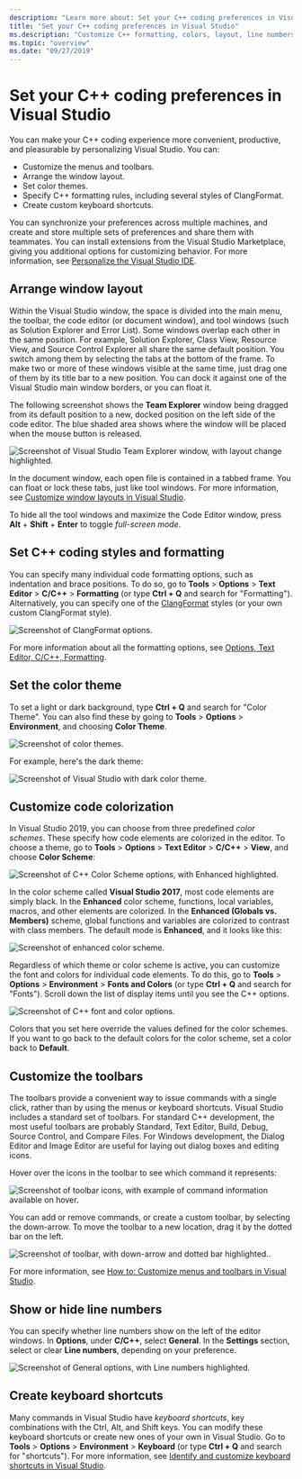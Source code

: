 ```yaml
---
description: "Learn more about: Set your C++ coding preferences in Visual Studio"
title: "Set your C++ coding preferences in Visual Studio"
ms.description: "Customize C++ formatting, colors, layout, line numbers, and menus in the Visual Studio IDE."
ms.topic: "overview"
ms.date: "09/27/2019"
---
```

# Set your C++ coding preferences in Visual Studio

You can make your C++ coding experience more convenient, productive, and pleasurable by personalizing Visual Studio. You can:

- Customize the menus and toolbars.
- Arrange the window layout.
- Set color themes.
- Specify C++ formatting rules, including several styles of ClangFormat.
- Create custom keyboard shortcuts.

You can synchronize your preferences across multiple machines, and create and store multiple sets of preferences and share them with teammates. You can install extensions from the Visual Studio Marketplace, giving you additional options for customizing behavior. For more information, see [Personalize the Visual Studio IDE](/visualstudio/ide/personalizing-the-visual-studio-ide).

## Arrange window layout

Within the Visual Studio window, the space is divided into the main menu, the toolbar, the code editor (or document window), and tool windows (such as Solution Explorer and Error List). Some windows overlap each other in the same position. For example, Solution Explorer, Class View, Resource View, and Source Control Explorer all share the same default position. You switch among them by selecting the tabs at the bottom of the frame. To make two or more of these windows visible at the same time, just drag one of them by its title bar to a new position. You can dock it against one of the Visual Studio main window borders, or you can float it.

The following screenshot shows the **Team Explorer** window being dragged from its default position to a new, docked position on the left side of the code editor. The blue shaded area shows where the window will be placed when the mouse button is released.

![Screenshot of Visual Studio Team Explorer window, with layout change highlighted.](media/window-layout-move-team-explorer.png)

In the document window, each open file is contained in a tabbed frame. You can float or lock these tabs, just like tool windows. For more information, see [Customize window layouts in Visual Studio](/visualstudio/ide/customizing-window-layouts-in-visual-studio).

To hide all the tool windows and maximize the Code Editor window, press **Alt** + **Shift** + **Enter** to toggle *full-screen mode*.

## Set C++ coding styles and formatting

You can specify many individual code formatting options, such as indentation and brace positions. To do so, go to **Tools** > **Options** > **Text Editor** > **C/C++** > **Formatting** (or type **Ctrl + Q** and search for "Formatting"). Alternatively, you can specify one of the [ClangFormat](https://clang.llvm.org/docs/ClangFormat.html) styles (or your own custom ClangFormat style).

![Screenshot of ClangFormat options.](media/clang-format-ide.png)

For more information about all the formatting options, see [Options, Text Editor, C/C++, Formatting](/visualstudio/ide/reference/options-text-editor-c-cpp-formatting).

## Set the color theme

To set a light or dark background, type **Ctrl + Q** and search for "Color Theme". You can also find these by going to **Tools** > **Options** > **Environment**, and choosing **Color Theme**.

![Screenshot of color themes.](media/tools-options-color-theme.png)

For example, here's the dark theme:

![Screenshot of Visual Studio with dark color theme.](media/tools-options-dark-theme.png)

## Customize code colorization

In Visual Studio 2019, you can choose from three predefined *color schemes*. These specify how code elements are colorized in the editor. To choose a theme, go to **Tools** > **Options** > **Text Editor** > **C/C++** > **View**, and choose **Color Scheme**:

![Screenshot of C++ Color Scheme options, with Enhanced highlighted.](media/color-schemes.png)

In the color scheme called **Visual Studio 2017**, most code elements are simply black. In the **Enhanced** color scheme, functions, local variables, macros, and other elements are colorized. In the **Enhanced (Globals vs. Members)** scheme, global functions and variables are colorized to contrast with class members. The default mode is **Enhanced**, and it looks like this:

![Screenshot of enhanced color scheme.](media/color-scheme-enhanced.png)

Regardless of which theme or color scheme is active, you can customize the font and colors for individual code elements. To do this, go to **Tools** > **Options** > **Environment** > **Fonts and Colors** (or type **Ctrl + Q** and search for "Fonts"). Scroll down the list of display items until you see the C++ options.

![Screenshot of C++ font and color options.](media/tools-options-cpp-colors.png)

Colors that you set here override the values defined for the color schemes. If you want to go back to the default colors for the color scheme, set a color back to **Default**.

## Customize the toolbars

The toolbars provide a convenient way to issue commands with a single click, rather than by using the menus or keyboard shortcuts. Visual Studio includes a standard set of toolbars. For standard C++ development, the most useful toolbars are probably Standard, Text Editor, Build, Debug, Source Control, and Compare Files. For Windows development, the Dialog Editor and Image Editor are useful for laying out dialog boxes and editing icons.

Hover over the icons in the toolbar to see which command it represents:

![Screenshot of toolbar icons, with example of command information available on hover.](media/toolbar-mouse-hover.png)

You can add or remove commands, or create a custom toolbar, by selecting the down-arrow. To move the toolbar to a new location, drag it by the dotted bar on the left.

![Screenshot of toolbar, with down-arrow and dotted bar highlighted.](media/toolbar-move-edit.png).

For more information, see [How to: Customize menus and toolbars in Visual Studio](/visualstudio/ide/how-to-customize-menus-and-toolbars-in-visual-studio).

## Show or hide line numbers

You can specify whether line numbers show on the left of the editor windows. In **Options**, under **C/C++**, select **General**. In the **Settings** section, select or clear **Line numbers**, depending on your preference.

![Screenshot of General options, with Line numbers highlighted.](media/tools-options-line-numbers.png)

## Create keyboard shortcuts

Many commands in Visual Studio have *keyboard shortcuts*, key combinations with the Ctrl, Alt, and Shift keys. You can modify these keyboard shortcuts or create new ones of your own in Visual Studio. Go to **Tools** > **Options** > **Environment** > **Keyboard** (or type **Ctrl + Q** and search for "shortcuts"). For more information, see [Identify and customize keyboard shortcuts in Visual Studio](/visualstudio/ide/identifying-and-customizing-keyboard-shortcuts-in-visual-studio).
